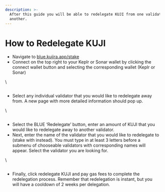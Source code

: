 ```yaml
---
description: >-
  After this guide you will be able to redelegate KUJI from one validator to
  another.
---
```


# How to Redelegate KUJI

* Navigate to [blue.kujira.app/stake](https://blue.kujira.app/stake)
* Connect on the top right to your Keplr or Sonar wallet by clicking the connect wallet button and selecting the corresponding wallet (Keplr or Sonar)

\


<figure><img src="https://lh4.googleusercontent.com/3_kk5Llb_AiG6dbLjUsVmcjlDnSVbZl6JPGVhG__BQufqcKPuvrcahPyHAOtf4_lIJsF_f68k2kW0PRw9gAphLzLuzKV8_un7SlpfJxxS2Nsjb9dMqOmOLG4odoxaqlLBU080tADol27Nrs6QseT5EM" alt=""><figcaption></figcaption></figure>

* Select any individual validator that you would like to redelegate away from. A new page with more detailed information should pop up.

\


<figure><img src="https://lh3.googleusercontent.com/3vMRTLDu_swJZ7yfcPVsSXac5tFcE3GbK94he6iJ7FJyrAjXwdqWIsrcT1IBojgAD81jv9vSNhT60tLOzWOmbWnHpYCxW5JJ5XnbDQxIsT7izgUn7KbDWCU3hQNZWpSJdID-JCPL-_isSaN2DbeaTws" alt=""><figcaption></figcaption></figure>

* Select the BLUE ‘Redelegate’ button, enter an amount of KUJI that you would like to redelegate away to another validator.
* Next, enter the name of the validator that you would like to redelegate to (stake with instead). You must type in at least 3 letters before a submenu of chooseable validators with corresponding names will appear. Select the validator you are looking for.

\


<figure><img src="https://lh4.googleusercontent.com/9-5Km86df444RWy-9lVFH4jA8aorvfOLoCJ5Lp3j_H08L0A2vg-wVaPjWeFYIHBxWJDBYbqUPKJNd_i2ytR3qYHT2Rb4eFZ6-TdfCLkoQk4tUwar3r3dgvuAbQn2ShqefeZJT2nbPcMjk9EpXdy3fGA" alt=""><figcaption></figcaption></figure>

* Finally, click redelegate KUJI and pay gas fees to complete the redelegation process. Remember that redelegation is instant, but you will have a cooldown of 2 weeks per delegation.
